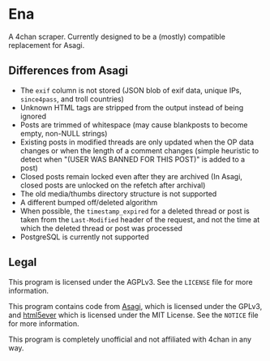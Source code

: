 # Ena

A 4chan scraper. Currently designed to be a (mostly) compatible replacement for Asagi.

## Differences from Asagi

* The `exif` column is not stored (JSON blob of exif data, unique IPs, `since4pass`, and troll countries)
* Unknown HTML tags are stripped from the output instead of being ignored
* Posts are trimmed of whitespace (may cause blankposts to become empty, non-NULL strings)
* Existing posts in modified threads are only updated when the OP data changes or when the length of a comment changes (simple heuristic to detect when "(USER WAS BANNED FOR THIS POST)" is added to a post)
* Closed posts remain locked even after they are archived (In Asagi, closed posts are unlocked on the refetch after archival)
* The old media/thumbs directory structure is not supported
* A different bumped off/deleted algorithm
* When possible, the `timestamp_expired` for a deleted thread or post is taken from the `Last-Modified` header of the request, and not the time at which the deleted thread or post was processed
* PostgreSQL is currently not supported

## Legal

This program is licensed under the AGPLv3. See the `LICENSE` file for more information.

This program contains code from [Asagi](https://github.com/desuarchive/asagi), which is licensed under the GPLv3, and [html5ever](https://github.com/servo/html5ever) which is licensed under the MIT License. See the `NOTICE` file for more information.

This program is completely unofficial and not affiliated with 4chan in any way.
